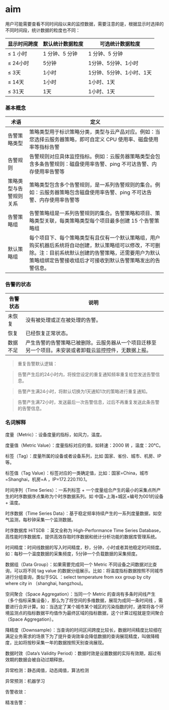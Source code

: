 # aim

用户可能需要查看不同时间段以来的监控数据，需要注意的是，根据显示时选择的不同时间段，统计数据的粒度也不同：

| 显示时间跨度 | 默认统计数据粒度 | 可选统计数据粒度 |
| -------- | -------- | -------- |
| ≤ 1 小时   | 1 分钟、5 分钟    |1 分钟、5 分钟     |
| ≤ 24小时| 5分钟 | 1分钟、5分钟、1小时|
| ≤ 3天| 1小时 | 1分钟、5分钟、1小时、1天 |
| ≤ 14天 | 1小时   | 1小时、1天 |
| ≤ 31天| 1天   | 1小时、1天 |

### 基本概念

| 术语	| 定义 |
| -------- | -------- |
| 告警策略类型	| 策略类型用于标识策略分类，类型与云产品对应。例如：当您选择云服务器策略，即可自定义 CPU 使用率、磁盘使用率等指标告警 |
| 告警规则	| 告警规则对应具体监控指标。例如：云服务器策略类型会包含多条告警规则：磁盘使用率告警、ping 不可达告警、内存使用率告警等 |
| 策略类型与告警规则关系	|策略类型包含多个告警规则，是一系列告警规则的集合。例如：云服务器策略包含磁盘使用率告警、ping 不可达告警、内存使用率告警等|
| 告警策略组	| 告警策略组是一系列告警规则的集合。告警策略和项目、策略类型关联，每类策略类型每个项目最多创建 15 个告警策略组|
| 默认策略组 |	每个项目下、每个策略类型有且仅有一个默认策略组，用户购买机器后系统将自动创建，默认策略组可以修改，不可删除。注：目前系统默认创建的告警策略，还需要用户为默认策略组绑定告警接收组后才可接收到默认告警策略发出的告警信息。|

### 告警的状态

|告警状态	|说明|
| -------- | -------- |
|未恢复	| 没有被处理或正在被处理的告警。|
|恢复	| 已经恢复正常状态。|
|数据不足	| 产生告警的告警策略已被删除。云服务器从一个项目迁移至另一个项目。未安装或者卸载云监控控件，无数据上报。|


> 重复告警默认逻辑：

> 告警产生后的24小时内，将按您设定的重复通知频率重复给您发送告警信息。

> 告警产生满24小时，将默认切换为1天通知1次的策略进行重复通知。

> 告警产生满72小时，发送最后一次告警信息，过后不再重复发送此条告警的告警信息。

### 名词解释
度量（Metric）：设备度量的指标，如风力，温度。

度量值（Metric Value）：度量指标对应的值，如转速：2000 转 ，温度：20℃。

标签（Tag）：度量所属的设备或者设备系列，比如 国家、省份、城市、机房、IP 等。

标签值（Tag Value）：标签对应的一类确定值，比如：国家=China，城市=Shanghai，机房=A ，IP=172.220.110.1。

时间序列（Time Series）：一系列标签 + 一个度量组合产生的最小的采集点所产生的时序数据序点集称为个时序数据系列。如 中国+上海+城区+编号为001的设备 + 温度。

时序数据（Time Series Data）：基于稳定频率持续产生的一系列度量数据，如空气监测，每秒钟采集一个监测数据。

时序数据库 HiTSDB ：英文全称为 High-Performance Time Series Database，高性能时序数据库，提供高效存取时序数据和统计分析功能的数据库管理系统。

时间精度：时间线数据的写入时间精度，秒，分钟，小时或者其他稳定时间频度。如：每秒一个温度数据的采集频度，5分钟一个负载数据的采集频度。

数据组（Data Group）：如果需要完成同一个 Metric 不同设备之间数据对比查询，可以将不同 tag value 的数据分组展示。比如：将温度指标数据按照不同城市进行分组查询，类似于SQL ：select temperature from xxx group by city where city in （shanghai, hangzhou)。

空间聚合（Space Aggregation）：当同一个 Metric 的查询有多条时间线产生（多个指标采集设备），那么为了将空间的多维数据，展现为成同一条时间线 ，需要进行合并计算。如：当选定了某个城市某个城区的污染指数的时，通常将各个环境监测点的指标数据平均值作为最终区域的指标数据，这个计算过程就是空间聚合（Space Aggregation）。

降精度（Downsample）：当查询的时间区间跨度比较长，数据时间精度比较细在满足业务需求的场景下为了提升查询效率会降低数据的查询展现精度，叫做降精度，比如将按秒采集一年的数据按照天别查询展现。

数据时效（Data’s Validity Period）：数据时效是设置数据的实际有效期，超过有效期的数据会被自动过期释放。

异常检测：静态阈值，动态阈值，算法检测

异常预测：机器学习

告警收敛：

精准告警：
